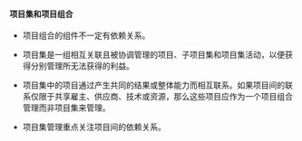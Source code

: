 #### 项目集和项目组合

- 项目组合的组件不一定有依赖关系。

- 项目集是一组相互关联且被协调管理的项目、子项目集和项目集活动，以便获得分别管理所无法获得的利益。
- 项目集中的项目通过产生共同的结果或整体能力而相互联系。如果项目间的联系仅限于共享雇主、供应商、技术或资源，那么这些项目应作为一个项目组合管理而非项目集来管理。
- 项目集管理重点关注项目间的依赖关系。